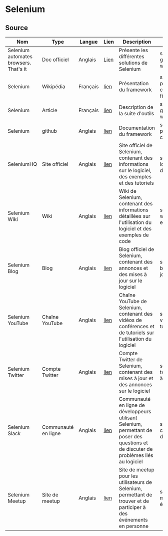 # Selenium

## Source

| Nom | Type | Langue | Lien | Description | Tags | Note |
|-----|------|--------|------|-------------|------|------|
|Selenium automates browsers. That's it|Doc officiel|Anglais|[Lien](https://www.selenium.dev)|Présente les différentes solutions de Selenium|selenium ide grid webDriver|4/5|
|Selenium|Wikipédia|Français|[lien](https://fr.wikipedia.org/wiki/Selenium_(informatique))|Présentation du framework|selenium java python PHP chrome web firefox|3/5|
|Selenium|Article|Français|[lien](https://gayerie.dev/docs/testing/test_acceptation/selenium.html)|Description de la suite d'outils|selenium ide grid webDriver|4/5|
|Selenium|github|Anglais|[lien](https://github.com/SeleniumHQ/selenium)|Documentation du framework|selenium java python PHP c# Ruby |4.5/5|
|SeleniumHQ|Site officiel|Anglais|[lien](https://www.selenium.dev/)|Site officiel de Selenium, contenant des informations sur le logiciel, des exemples et des tutoriels|selenium, logiciel, test de logiciels|5/5|
|Selenium Wiki|Wiki|Anglais|[lien](https://wiki.selenium.dev/)|Wiki de Selenium, contenant des informations détaillées sur l'utilisation du logiciel et des exemples de code|selenium, wiki, exemples|4/5|
|Selenium Blog|Blog|Anglais|[lien](https://www.selenium.dev/blog/)|Blog officiel de Selenium, contenant des annonces et des mises à jour sur le logiciel|selenium, blog, mises à jour|4/5|
|Selenium YouTube|Chaîne YouTube|Anglais|[lien](https://www.youtube.com/user/SeleniumHQ)|Chaîne YouTube de Selenium, contenant des vidéos de conférences et de tutoriels sur l'utilisation du logiciel|selenium, vidéo, tutoriels|4/5|
|Selenium Twitter|Compte Twitter|Anglais|[lien](https://twitter.com/seleniumhq)|Compte Twitter de Selenium, contenant des mises à jour et des annonces sur le logiciel|selenium, twitter, mises à jour|4/5|
|Selenium Slack|Communauté en ligne|Anglais|[lien](https://seleniumhq.herokuapp.com/)|Communauté en ligne de développeurs utilisant Selenium, permettant de poser des questions et de discuter de problèmes liés au logiciel|selenium, communauté, discussion|4/5|
|Selenium Meetup|Site de meetup|Anglais|[lien](https://www.meetup.com/pro/selenium/)|Site de meetup pour les utilisateurs de Selenium, permettant de trouver et de participer à des événements en personne|selenium, meetup, événements|3/5|
